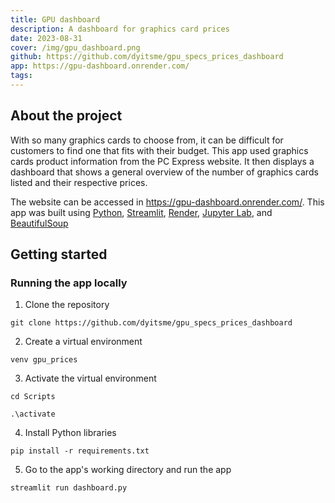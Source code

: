 ```yaml
---
title: GPU dashboard
description: A dashboard for graphics card prices
date: 2023-08-31
cover: /img/gpu_dashboard.png
github: https://github.com/dyitsme/gpu_specs_prices_dashboard
app: https://gpu-dashboard.onrender.com/
tags:
---
```


## About the project

With so many graphics cards to choose from, it can be difficult for customers to find one that fits with their budget. This app used graphics cards product information from the PC Express website. It then displays a dashboard that shows a general overview of the number of graphics cards listed and their respective prices. 

The website can be accessed in https://gpu-dashboard.onrender.com/. This app was built using [Python](https://www.python.org/), [Streamlit](https://streamlit.io/), [Render](https://render.com/), [Jupyter Lab](https://jupyter.org/), and [BeautifulSoup](https://www.crummy.com/software/BeautifulSoup/)

## Getting started

### Running the app locally

1. Clone the repository
```
git clone https://github.com/dyitsme/gpu_specs_prices_dashboard
```

2. Create a virtual environment
```
venv gpu_prices
```

3. Activate the virtual environment
```
cd Scripts
```
```
.\activate
```

4. Install Python libraries
```
pip install -r requirements.txt
```

5. Go to the app's working directory and run the app
```
streamlit run dashboard.py
```